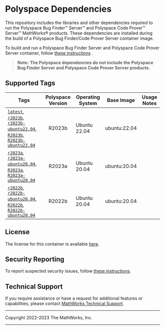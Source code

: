 # Polyspace Dependencies

This repository includes the libraries and other dependencies required to run the Polyspace Bug Finder&trade; Server&trade; and Polyspace Code Prover&trade; Server&trade; MathWorks&reg; products. These dependencies are installed during the build of a Polyspace Bug Finder/Code Prover Server container image.

To build and run a Polyspace Bug Finder Server and Polyspace Code Prover Server container, follow [these instructions](https://github.com/mathworks-ref-arch/polyspace-bug-finder-server-dockerfile) .

> **Note: The Polyspace dependencies do not include the Polyspace Bug Finder Server and Polyspace Code Prover Server products.**


## Supported Tags

| Tags         | Polyspace Version | Operating System | Base Image | Usage Notes |
| ------------ |:--------------:| ---------------- |----------- | ----------- |
|[`latest`, `r2023b`, `r2023b-ubuntu22.04`, `R2023b`, `R2023b-ubuntu22.04`](https://github.com/mathworks-ref-arch/container-images/blob/main/polyspace-deps/r2023b/ubuntu22.04/Dockerfile) | R2023b | Ubuntu 22.04 | ubuntu:22.04 | |
|[`r2023a`, `r2023a-ubuntu20.04`, `R2023a`, `R2023a-ubuntu20.04`](https://github.com/mathworks-ref-arch/container-images/blob/main/polyspace-deps/r2023a/ubuntu20.04/Dockerfile) | R2023a | Ubuntu 20.04 | ubuntu:20.04 | |
|[`r2022b`, `r2022b-ubuntu20.04`, `R2022b`, `R2022b-ubuntu20.04`](https://github.com/mathworks-ref-arch/container-images/blob/main/polyspace-deps/r2022b/ubuntu20.04/Dockerfile) | R2022b | Ubuntu 20.04 | ubuntu:20.04 | |

## License
The license for this container is available [here](https://github.com/mathworks-ref-arch/container-images/blob/main/LICENSE.md).

## Security Reporting
To report suspected security issues, follow [these instructions](https://github.com/mathworks-ref-arch/container-images/blob/main/SECURITY.md).

## Technical Support
If you require assistance or have a request for additional features or capabilities, please contact [MathWorks Technical Support](https://www.mathworks.com/support/contact_us.html).

----

Copyright 2022-2023 The MathWorks, Inc.

----
